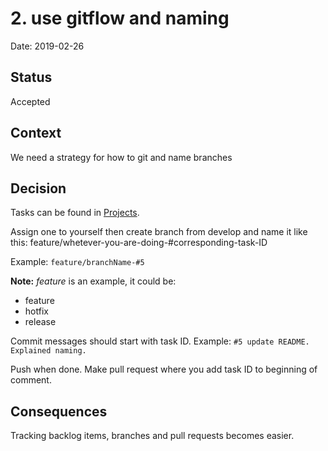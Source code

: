 # 2. use gitflow and naming

Date: 2019-02-26

## Status

Accepted

## Context

We need a strategy for how to git and name branches

## Decision

Tasks can be found in [Projects](https://github.com/kits-ab/LogLady/projects/1).

 Assign one to yourself then create branch from develop and name it like this: feature/whetever-you-are-doing-#corresponding-task-ID

Example: `feature/branchName-#5`

**Note:** _feature_ is an example, it could be:

- feature
- hotfix
- release

Commit messages should start with task ID.
Example: `#5 update README. Explained naming.`

Push when done. Make pull request where you add task ID to beginning of comment.

## Consequences

Tracking backlog items, branches and pull requests becomes easier.
